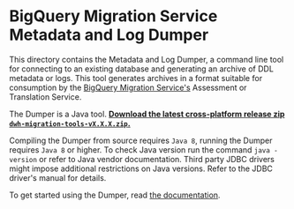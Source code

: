 # BigQuery Migration Service Metadata and Log Dumper

This directory contains the Metadata and Log Dumper, a command line tool for
connecting to an existing database and generating an archive of DDL metadata or
logs. This tool generates archives in a format suitable for consumption by the
[BigQuery Migration Service's][BQMS] Assessment or Translation Service.

The Dumper is a Java tool. **[Download the latest cross-platform release zip `dwh-migration-tools-vX.X.X.zip`.](https://github.com/google/dwh-migration-tools/releases/latest)**

Compiling the Dumper from source requires `Java 8`, running the Dumper requires `Java 8` or higher. To check Java version run the command
`java -version` or refer to Java vendor documentation. Third party JDBC drivers
might impose additional restrictions on Java versions. Refer to the JDBC
driver's manual for details.

To get started using the Dumper, read
[the documentation](https://cloud.google.com/bigquery/docs/generate-metadata).


[BQMS]: https://cloud.google.com/bigquery/docs/migration-intro
